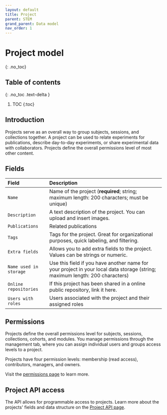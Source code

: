 ```yaml
---
layout: default
title: Project
parent: STEM
grand_parent: Data model
nav_order: 1
---
```


# Project model
{: .no_toc}

## Table of contents
{: .no_toc .text-delta }

1. TOC
{:toc}

## Introduction

Projects serve as an overall way to group subjects, sessions, and collections together. A project can be used to relate experiments for publications, describe day-to-day experiments, or share experimental data with collaborators. Projects define the overall permissions level of most other content.

## Fields

| Field | Description |
|:------|:------------|
| `Name` | Name of the project (**required**; string; maximum length: 200 characters; must be unique) |
| `Description` | A text description of the project. You can upload and insert images. |
| `Publications` | Related publications |
| `Tags` | Tags for the project. Great for organizational purposes, quick labeling, and filtering. |
| `Extra fields` | Allows you to add extra fields to the project. Values can be strings or numeric. |
| `Name used in storage` | Use this field if you have another name for your project in your local data storage (string; maximum length: 200 characters) |
| `Online repositories` | If this project has been shared in a online public repository, link it here. |
| `Users with roles` | Users associated with the project and their assigned roles |

## Permissions

Projects define the overall permissions level for subjects, sessions, collections, cohorts, and modules. You manage permissions through the management tab, where you can assign individual users and groups access levels to a project.

Projects have four permission levels: membership (read access), contributors, managers, and owners.

Visit the [permissions page]({{"datamodel/permission/"|absolute_url}}) to learn more. 

## Project API access

The API allows for programmable access to projects. Learn more about the projects' fields and data structure on the [Project API page]({{"api/stem/project/"|absolute_url}}).
